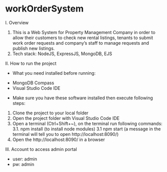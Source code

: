 # workOrderSystem
I. Overview
1. This is a Web System for Property Management Company in order to allow their customers to check new rental listings, tenants to submit work order requests and company’s staff to manage requests and publish new listings.
2. Tech stack: NodeJS, ExpressJS, MongoDB, EJS

II. How to run the project
+ What you need installed before running:
- MongoDB Compass
- Visual Studio Code IDE
+ Make sure you have these software installed then execute following steps:
1. Clone the project to your local folder
2. Open the project folder with Visual Studio Code IDE
3. Open a terminal (Ctrl+Shift+~), on the terminal run following commands:
3.1. npm install (to install node modules)
3.1 npm start (a message in the terminal will tell you to open http://localhost:8090/)
4. Open the http://localhost:8090/ in a browser

III. Account to access admin portal
- user: admin
- pw: admin
